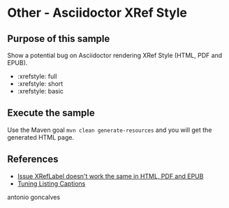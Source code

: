 # Other - Asciidoctor XRef Style

## Purpose of this sample

Show a potential bug on Asciidoctor rendering XRef Style (HTML, PDF and EPUB). 

* :xrefstyle: full
* :xrefstyle: short
* :xrefstyle: basic

## Execute the sample

Use the Maven goal `mvn clean generate-resources` and you will get the generated HTML page.

## References

* [Issue XRefLabel doesn't work the same in HTML, PDF and EPUB](https://github.com/asciidoctor/asciidoctor/issues/2397)
* [Tuning Listing Captions](https://github.com/asciidoctor/asciidoctor-epub3#tuning-listing-captions)

<div class="footer">
    <span class="footerTitle"><span class="uc">a</span>ntonio <span class="uc">g</span>oncalves</span>
</div>
